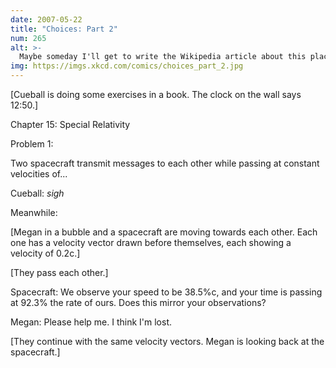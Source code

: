 ```yaml
---
date: 2007-05-22
title: "Choices: Part 2"
num: 265
alt: >-
  Maybe someday I'll get to write the Wikipedia article about this place! Wait, damn, original research.
img: https://imgs.xkcd.com/comics/choices_part_2.jpg
---
```

[Cueball is doing some exercises in a book. The clock on the wall says 12:50.]

Chapter 15: Special Relativity

Problem 1:

Two spacecraft transmit messages to each other while passing at constant velocities of...

Cueball: *sigh*

Meanwhile:

[Megan in a bubble and a spacecraft are moving towards each other. Each one has a velocity vector drawn before themselves, each showing a velocity of 0.2c.]

[They pass each other.]

Spacecraft: We observe your speed to be 38.5%c, and your time is passing at 92.3% the rate of ours. Does this mirror your observations?

Megan: Please help me. I think I'm lost.

[They continue with the same velocity vectors. Megan is looking back at the spacecraft.]